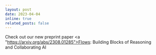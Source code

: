 ```yaml
---
layout: post
date: 2023-04-04 
inline: true
related_posts: false
---
```


Check out our new preprint paper <a "https://arxiv.org/abs/2308.01285">Flows: Building Blocks of Reasoning and Collaborating AI
